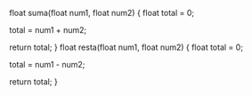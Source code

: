 

float suma(float num1, float num2)
{
  float total = 0;
  
  total = num1 + num2;


  return total;
}
float resta(float num1, float num2)
{
  float total = 0;
  
  total = num1 - num2;


  return total;
}




